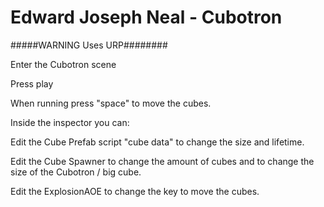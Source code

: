 # Edward Joseph Neal - Cubotron

#####WARNING Uses URP########

Enter the Cubotron scene

Press play

When running press "space" to move the cubes.

Inside the inspector you can:

Edit the Cube Prefab script "cube data" to change the size and lifetime.

Edit the Cube Spawner to change the amount of cubes and to change the size of the Cubotron / big cube.

Edit the ExplosionAOE to change the key to move the cubes.